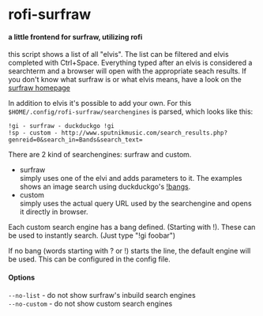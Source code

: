 # rofi-surfraw
#### a little frontend for surfraw, utilizing rofi

this script shows a list of all "elvis". The list can be filtered and
elvis completed with Ctrl+Space. Everything typed after an elvis
is considered a searchterm and a browser will open with the appropriate seach results.
If you don't know what surfraw is or what elvis means, have a look on the [surfraw homepage](https://surfraw.alioth.debian.org/)

In addition to elvis it's possible to add your own.
For this `$HOME/.config/rofi-surfraw/searchengines` is parsed, which looks
like this:

```
!gi - surfraw - duckduckgo !gi
!sp - custom - http://www.sputnikmusic.com/search_results.php?genreid=0&search_in=Bands&search_text=
```

There are 2 kind of searchengines: surfraw and custom.
* surfraw  
  simply uses one of the elvi and adds parameters to it. The examples shows an image search using duckduckgo's [!bangs](https://duckduckgo.com/bang).
* custom  
  simply uses the actual query URL used by the searchengine and opens it directly in browser.

Each custom search engine has a bang defined. (Starting with !).
These can be used to instantly search. (Just type "!gi foobar")

If no bang (words starting with ? or !) starts the line, the default engine will be used.
This can be configured in the config file.

#### Options
`--no-list`   - do not show surfraw's inbuild search engines<br />
`--no-custom` - do not show custom search engines
